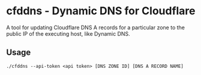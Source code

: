# cfddns - Dynamic DNS for Cloudflare

A tool for updating Cloudflare DNS A records for a particular zone to the public IP of the executing host, like Dynamic DNS.

## Usage

`./cfddns --api-token <api token> [DNS ZONE ID] [DNS A RECORD NAME]`
